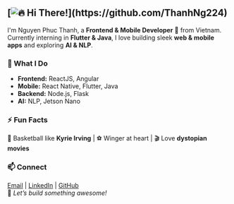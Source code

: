  ## [![🔥 Hi There!](https://readme-typing-svg.herokuapp.com?font=Fira+Code&size=35&duration=2000&pause=1000&color=FF5733&center=true&vCenter=true&width=600&lines=Hi+There!+👋;I'm+Thanh!+🚀;Frontend+%26+Mobile+Dev;Flutter+%7C+React+%7C+More...;Let's+Build+Something+Awesome!)](https://github.com/ThanhNg224)

I'm Nguyen Phuc Thanh, a **Frontend & Mobile Developer** 🚀 from Vietnam. Currently interning in **Flutter & Java**, I love building sleek **web & mobile apps** and exploring **AI & NLP**.  
### 🔭 What I Do  
- **Frontend:** ReactJS, Angular  
- **Mobile:** React Native, Flutter, Java  
- **Backend:** Node.js, Flask  
- **AI:** NLP, Jetson Nano  
### ⚡ Fun Facts  
🏀 Basketball like **Kyrie Irving** | ⚽ Winger at heart | 🎬 Love **dystopian movies**  
### 📫 Connect  
[Email](mailto:thanhng224@gmail.com) | [LinkedIn](https://www.linkedin.com/in/your-profile) | [GitHub](https://github.com/ThanhNg224)  
🚀 *Let’s build something awesome!*  
